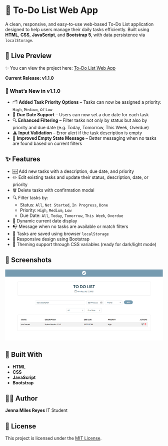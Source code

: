 # 📝 To-Do List Web App

A clean, responsive, and easy-to-use web-based To-Do List application designed to help users manage their daily tasks efficiently. Built using **HTML**, **CSS**, **JavaScript**, and **Bootstrap 5**, with data persistence via `localStorage`.

## 🔗 Live Preview

✨ You can view the project here: [To-Do List Web App](https://binibiningjenna.github.io/to-do-list/)

**Current Release: v1.1.0**

### 🔄 What’s New in v1.1.0
- 🗂️ **Added Task Priority Options** – Tasks can now be assigned a priority: `High`, `Medium`, or `Low`
- 📅 **Due Date Support** – Users can now set a due date for each task
- 🔍 **Enhanced Filtering** – Filter tasks not only by status but also by priority and due date (e.g. Today, Tomorrow, This Week, Overdue)
- ⚠️ **Input Validation** – Error alert if the task description is empty
- 📨 **Improved Empty State Message** – Better messaging when no tasks are found based on current filters

## ✨ Features

- 🆕 Add new tasks with a description, due date, and priority
- ✏️ Edit existing tasks and update their status, description, date, or priority
- 🗑️ Delete tasks with confirmation modal
- 🔍 Filter tasks by:
  - Status: `All`, `Not Started`, `In Progress`, `Done`
  - Priority: `High`, `Medium`, `Low`
  - Due Date: `All`, `Today`, `Tomorrow`, `This Week`, `Overdue`
- 📅 Dynamic current date display
- 📭 Message when no tasks are available or match filters
- 💾 Tasks are saved using browser `localStorage`
- 📱 Responsive design using Bootstrap
- 🎨 Theming support through CSS variables (ready for dark/light mode)

## 📸 Screenshots

<img src="assets/img/preview.png" alt="preview" width="600" />

## 🔧 Built With
- **HTML** 
- **CSS** 
- **JavaScript** 
- **Bootstrap** 

## 🧑‍💻 Author
**Jenna Miles Reyes**
IT Student

## 📝 License

This project is licensed under the [MIT License](LICENSE).  
